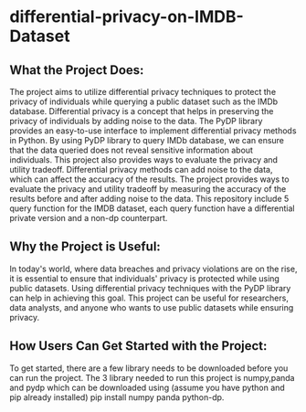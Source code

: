# differential-privacy-on-IMDB-Dataset
## What the Project Does:
  The project aims to utilize differential privacy techniques to protect the privacy of individuals while querying a public dataset such as the IMDb database. Differential privacy is a concept that helps in preserving the privacy of individuals by adding noise to the data. The PyDP library provides an easy-to-use interface to implement differential privacy methods in Python. By using PyDP library to query IMDb database, we can ensure that the data queried does not reveal sensitive information about individuals. This project also provides ways to evaluate the privacy and utility tradeoff. Differential privacy methods can add noise to the data, which can affect the accuracy of the results. The project provides ways to evaluate the privacy and utility tradeoff by measuring the accuracy of the results before and after adding noise to the data. This repository include 5 query function for the IMDB dataset, each query function have a differential private version and a non-dp counterpart.

## Why the Project is Useful:
  In today's world, where data breaches and privacy violations are on the rise, it is essential to ensure that individuals' privacy is protected while using public datasets. Using differential privacy techniques with the PyDP library can help in achieving this goal. This project can be useful for researchers, data analysts, and anyone who wants to use public datasets while ensuring privacy.

## How Users Can Get Started with the Project:
  To get started, there are a few library needs to be downloaded before you can run the project. The 3 library needed to run this project is numpy,panda and pydp which can be downloaded using (assume you have python and pip already installed) pip install numpy panda python-dp.
  
